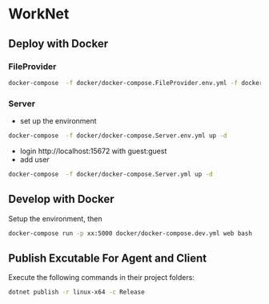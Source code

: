 # WorkNet

## Deploy with Docker
### FileProvider

```bash
docker-compose  -f docker/docker-compose.FileProvider.env.yml -f docker/docker-compose.FileProvider.yml up -d
```


### Server

* set up the environment

```bash
docker-compose  -f docker/docker-compose.Server.env.yml up -d
```

* login http://localhost:15672 with guest:guest
* add user

``` bash
docker-compose  -f docker/docker-compose.Server.yml up -d
```


## Develop with Docker

Setup the environment, then

```bash
docker-compose run -p xx:5000 docker/docker-compose.dev.yml web bash
```

## Publish Excutable For Agent and Client

Execute the following commands in their project folders:

```bash
dotnet publish -r linux-x64 -c Release
```
